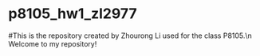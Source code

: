 # p8105_hw1_zl2977
#This is the repository created by Zhourong Li used for the class P8105.\n Welcome to my repository!

